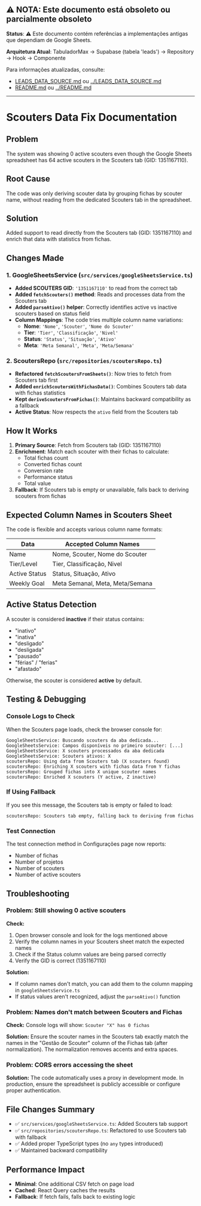 ## ⚠️ NOTA: Este documento está obsoleto ou parcialmente obsoleto

**Status**: ⚠️ Este documento contém referências a implementações antigas que dependiam de Google Sheets.

**Arquitetura Atual**: TabuladorMax → Supabase (tabela 'leads') → Repository → Hook → Componente

Para informações atualizadas, consulte:
- [LEADS_DATA_SOURCE.md](./LEADS_DATA_SOURCE.md) ou [../LEADS_DATA_SOURCE.md](../LEADS_DATA_SOURCE.md)
- [README.md](./README.md) ou [../README.md](../README.md)

---

# Scouters Data Fix Documentation

## Problem
The system was showing 0 active scouters even though the Google Sheets spreadsheet has 64 active scouters in the Scouters tab (GID: 1351167110).

## Root Cause
The code was only deriving scouter data by grouping fichas by scouter name, without reading from the dedicated Scouters tab in the spreadsheet.

## Solution
Added support to read directly from the Scouters tab (GID: 1351167110) and enrich that data with statistics from fichas.

## Changes Made

### 1. GoogleSheetsService (`src/services/googleSheetsService.ts`)
- **Added SCOUTERS GID**: `'1351167110'` to read from the correct tab
- **Added `fetchScouters()` method**: Reads and processes data from the Scouters tab
- **Added `parseAtivo()` helper**: Correctly identifies active vs inactive scouters based on status field
- **Column Mappings**: The code tries multiple column name variations:
  - **Nome**: `'Nome'`, `'Scouter'`, `'Nome do Scouter'`
  - **Tier**: `'Tier'`, `'Classificação'`, `'Nivel'`
  - **Status**: `'Status'`, `'Situação'`, `'Ativo'`
  - **Meta**: `'Meta Semanal'`, `'Meta'`, `'Meta/Semana'`

### 2. ScoutersRepo (`src/repositories/scoutersRepo.ts`)
- **Refactored `fetchScoutersFromSheets()`**: Now tries to fetch from Scouters tab first
- **Added `enrichScoutersWithFichasData()`**: Combines Scouters tab data with fichas statistics
- **Kept `deriveScoutersFromFichas()`**: Maintains backward compatibility as a fallback
- **Active Status**: Now respects the `ativo` field from the Scouters tab

## How It Works

1. **Primary Source**: Fetch from Scouters tab (GID: 1351167110)
2. **Enrichment**: Match each scouter with their fichas to calculate:
   - Total fichas count
   - Converted fichas count
   - Conversion rate
   - Performance status
   - Total value
3. **Fallback**: If Scouters tab is empty or unavailable, falls back to deriving scouters from fichas

## Expected Column Names in Scouters Sheet

The code is flexible and accepts various column name formats:

| Data | Accepted Column Names |
|------|----------------------|
| Name | Nome, Scouter, Nome do Scouter |
| Tier/Level | Tier, Classificação, Nivel |
| Active Status | Status, Situação, Ativo |
| Weekly Goal | Meta Semanal, Meta, Meta/Semana |

## Active Status Detection

A scouter is considered **inactive** if their status contains:
- "inativo"
- "inativa"
- "desligado"
- "desligada"
- "pausado"
- "férias" / "ferias"
- "afastado"

Otherwise, the scouter is considered **active** by default.

## Testing & Debugging

### Console Logs to Check

When the Scouters page loads, check the browser console for:

```
GoogleSheetsService: Buscando scouters da aba dedicada...
GoogleSheetsService: Campos disponíveis no primeiro scouter: [...]
GoogleSheetsService: X scouters processados da aba dedicada
GoogleSheetsService: Scouters ativos: X
scoutersRepo: Using data from Scouters tab (X scouters found)
scoutersRepo: Enriching X scouters with fichas data from Y fichas
scoutersRepo: Grouped fichas into X unique scouter names
scoutersRepo: Enriched X scouters (Y active, Z inactive)
```

### If Using Fallback

If you see this message, the Scouters tab is empty or failed to load:
```
scoutersRepo: Scouters tab empty, falling back to deriving from fichas
```

### Test Connection

The test connection method in Configurações page now reports:
- Number of fichas
- Number of projetos
- Number of scouters
- Number of active scouters

## Troubleshooting

### Problem: Still showing 0 active scouters

**Check:**
1. Open browser console and look for the logs mentioned above
2. Verify the column names in your Scouters sheet match the expected names
3. Check if the Status column values are being parsed correctly
4. Verify the GID is correct (1351167110)

**Solution:**
- If column names don't match, you can add them to the column mapping in `googleSheetsService.ts`
- If status values aren't recognized, adjust the `parseAtivo()` function

### Problem: Names don't match between Scouters and Fichas

**Check:**
Console logs will show: `Scouter "X" has 0 fichas`

**Solution:**
Ensure the scouter names in the Scouters tab exactly match the names in the "Gestão de Scouter" column of the Fichas tab (after normalization). The normalization removes accents and extra spaces.

### Problem: CORS errors accessing the sheet

**Solution:**
The code automatically uses a proxy in development mode. In production, ensure the spreadsheet is publicly accessible or configure proper authentication.

## File Changes Summary

- ✅ `src/services/googleSheetsService.ts`: Added Scouters tab support
- ✅ `src/repositories/scoutersRepo.ts`: Refactored to use Scouters tab with fallback
- ✅ Added proper TypeScript types (no `any` types introduced)
- ✅ Maintained backward compatibility

## Performance Impact

- **Minimal**: One additional CSV fetch on page load
- **Cached**: React Query caches the results
- **Fallback**: If fetch fails, falls back to existing logic
